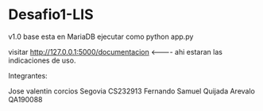 # Desafio1-LIS
v1.0
base esta en MariaDB
ejecutar como python app.py 

visitar http://127.0.0.1:5000/documentacion <---- ahi estaran las indicaciones de uso.

Integrantes:

Jose valentin corcios Segovia CS232913
Fernando Samuel Quijada Arevalo QA190088